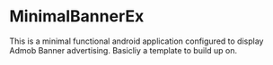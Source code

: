 # MinimalBannerEx

This is a minimal functional android application configured to display Admob Banner advertising.
Basicliy a template to build up on.
